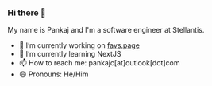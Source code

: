 ### Hi there 👋

My name is Pankaj and I'm a software engineer at Stellantis.

- 🔭 I’m currently working on [favs.page](https://favs.page)
- 🌱 I’m currently learning NextJS
- 📫 How to reach me: pankajc[at]outlook[dot]com 
- 😄 Pronouns: He/Him
